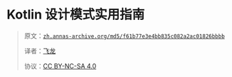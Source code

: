 # Kotlin 设计模式实用指南

> 原文：[`zh.annas-archive.org/md5/f61b77e3e4bb835c082a2ac01826bbbb`](https://zh.annas-archive.org/md5/f61b77e3e4bb835c082a2ac01826bbbb)
> 
> 译者：[飞龙](https://github.com/wizardforcel)
> 
> 协议：[CC BY-NC-SA 4.0](http://creativecommons.org/licenses/by-nc-sa/4.0/)